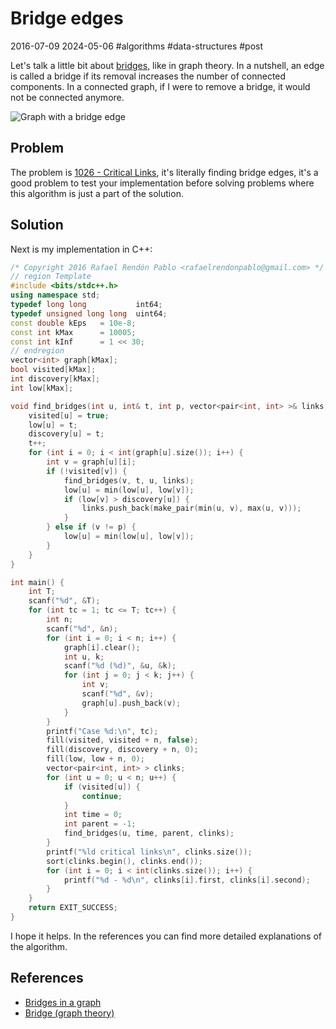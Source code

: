 # Bridge edges
2016-07-09 2024-05-06 #algorithms #data-structures #post

Let's talk a little bit about [bridges](https://en.wikipedia.org/wiki/Bridge_%28graph_theory%29), like in graph theory. In a nutshell, an edge is called a bridge if its removal increases the number of connected components. In a connected graph, if I were to remove a bridge, it would not be connected anymore.

![Graph with a bridge edge](/bridge-edges/bridge_edge.svg)

## Problem
The problem is [1026 - Critical Links](http://lightoj.com/volume_showproblem.php?problem=1026), it's literally finding bridge edges, it's a good problem to test your implementation before solving problems where this algorithm is just a part of the solution.

## Solution
Next is my implementation in C++:

```cpp
/* Copyright 2016 Rafael Rendón Pablo <rafaelrendonpablo@gmail.com> */
// region Template
#include <bits/stdc++.h>
using namespace std;
typedef long long           int64;
typedef unsigned long long  uint64;
const double kEps   = 10e-8;
const int kMax      = 10005;
const int kInf      = 1 << 30;
// endregion
vector<int> graph[kMax];
bool visited[kMax];
int discovery[kMax];
int low[kMax];

void find_bridges(int u, int& t, int p, vector<pair<int, int> >& links) {
    visited[u] = true;
    low[u] = t;
    discovery[u] = t;
    t++;
    for (int i = 0; i < int(graph[u].size()); i++) {
        int v = graph[u][i];
        if (!visited[v]) {
            find_bridges(v, t, u, links);
            low[u] = min(low[u], low[v]);
            if (low[v] > discovery[u]) {
                links.push_back(make_pair(min(u, v), max(u, v)));
            }
        } else if (v != p) {
            low[u] = min(low[u], low[v]);
        }
    }
}

int main() {
    int T;
    scanf("%d", &T);
    for (int tc = 1; tc <= T; tc++) {
        int n;
        scanf("%d", &n);
        for (int i = 0; i < n; i++) {
            graph[i].clear();
            int u, k;
            scanf("%d (%d)", &u, &k);
            for (int j = 0; j < k; j++) {
                int v;
                scanf("%d", &v);
                graph[u].push_back(v);
            }
        }
        printf("Case %d:\n", tc);
        fill(visited, visited + n, false);
        fill(discovery, discovery + n, 0);
        fill(low, low + n, 0);
        vector<pair<int, int> > clinks;
        for (int u = 0; u < n; u++) {
            if (visited[u]) {
                continue;
            }
            int time = 0;
            int parent = -1;
            find_bridges(u, time, parent, clinks);
        }
        printf("%ld critical links\n", clinks.size());
        sort(clinks.begin(), clinks.end());
        for (int i = 0; i < int(clinks.size()); i++) {
            printf("%d - %d\n", clinks[i].first, clinks[i].second);
        }
    }
    return EXIT_SUCCESS;
}
```

I hope it helps. In the references you can find more detailed explanations of the algorithm.

## References
- [Bridges in a graph](http://www.geeksforgeeks.org/bridge-in-a-graph/)
- [Bridge (graph theory)](https://en.wikipedia.org/wiki/Bridge_(graph_theory))
